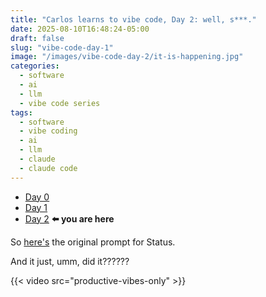 ```yaml
---
title: "Carlos learns to vibe code, Day 2: well, s***."
date: 2025-08-10T16:48:24-05:00
draft: false
slug: "vibe-code-day-1"
image: "/images/vibe-code-day-2/it-is-happening.jpg"
categories: 
  - software
  - ai
  - llm
  - vibe code series
tags: 
  - software
  - vibe coding
  - ai
  - llm
  - claude
  - claude code
---
```


* [Day 0](../vibe-code-day-0)
* [Day 1](../vibe-code-day-1)
* [Day 2](../vibe-code-day-2) **⬅️ you are here**

So [here's](https://github.com/carlosonunez/status-v3/blob/main/PROMPT.md) the
original prompt for Status.

And it just, umm, did it??????

{{< video src="productive-vibes-only" >}}
